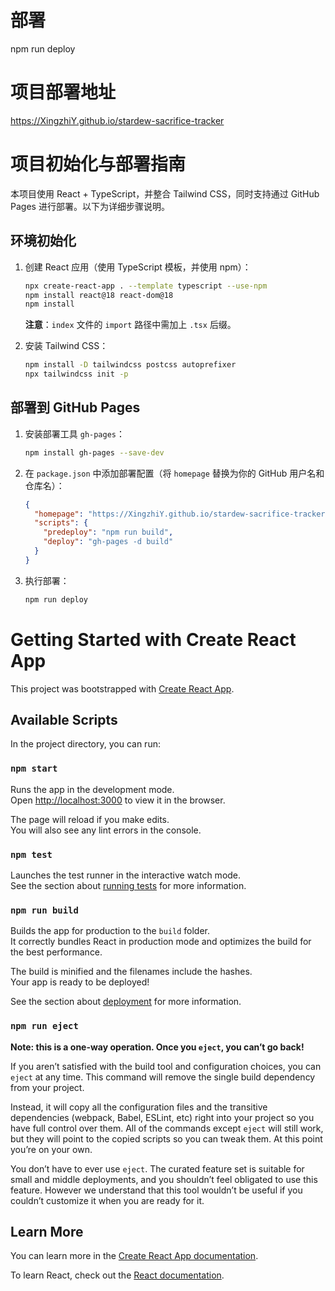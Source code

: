 # 部署
npm run deploy
# 项目部署地址
https://XingzhiY.github.io/stardew-sacrifice-tracker

# 项目初始化与部署指南

本项目使用 React + TypeScript，并整合 Tailwind CSS，同时支持通过 GitHub Pages 进行部署。以下为详细步骤说明。

## 环境初始化

1. 创建 React 应用（使用 TypeScript 模板，并使用 npm）：
    ```bash
    npx create-react-app . --template typescript --use-npm
    npm install react@18 react-dom@18
    npm install
    ```

   **注意**：`index` 文件的 `import` 路径中需加上 `.tsx` 后缀。

2. 安装 Tailwind CSS：
    ```bash
    npm install -D tailwindcss postcss autoprefixer
    npx tailwindcss init -p
    ```

## 部署到 GitHub Pages

1. 安装部署工具 `gh-pages`：
    ```bash
    npm install gh-pages --save-dev
    ```

2. 在 `package.json` 中添加部署配置（将 `homepage` 替换为你的 GitHub 用户名和仓库名）：
    ```json
    {
      "homepage": "https://XingzhiY.github.io/stardew-sacrifice-tracker",
      "scripts": {
        "predeploy": "npm run build",
        "deploy": "gh-pages -d build"
      }
    }
    ```

3. 执行部署：
    ```bash
    npm run deploy
    ```






# Getting Started with Create React App

This project was bootstrapped with [Create React App](https://github.com/facebook/create-react-app).

## Available Scripts

In the project directory, you can run:

### `npm start`

Runs the app in the development mode.\
Open [http://localhost:3000](http://localhost:3000) to view it in the browser.

The page will reload if you make edits.\
You will also see any lint errors in the console.

### `npm test`

Launches the test runner in the interactive watch mode.\
See the section about [running tests](https://facebook.github.io/create-react-app/docs/running-tests) for more information.

### `npm run build`

Builds the app for production to the `build` folder.\
It correctly bundles React in production mode and optimizes the build for the best performance.

The build is minified and the filenames include the hashes.\
Your app is ready to be deployed!

See the section about [deployment](https://facebook.github.io/create-react-app/docs/deployment) for more information.

### `npm run eject`

**Note: this is a one-way operation. Once you `eject`, you can’t go back!**

If you aren’t satisfied with the build tool and configuration choices, you can `eject` at any time. This command will remove the single build dependency from your project.

Instead, it will copy all the configuration files and the transitive dependencies (webpack, Babel, ESLint, etc) right into your project so you have full control over them. All of the commands except `eject` will still work, but they will point to the copied scripts so you can tweak them. At this point you’re on your own.

You don’t have to ever use `eject`. The curated feature set is suitable for small and middle deployments, and you shouldn’t feel obligated to use this feature. However we understand that this tool wouldn’t be useful if you couldn’t customize it when you are ready for it.

## Learn More

You can learn more in the [Create React App documentation](https://facebook.github.io/create-react-app/docs/getting-started).

To learn React, check out the [React documentation](https://reactjs.org/).

